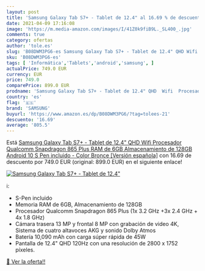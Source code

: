 ```yaml
---
layout: post
title: 'Samsung Galaxy Tab S7+ - Tablet de 12.4" al 16.69 % de descuento'
date: 2021-04-09 17:16:08
image: 'https://m.media-amazon.com/images/I/41Z0k9fiB9L._SL400_.jpg'
comments: true
category: ofertas
author: 'tole.es'
slug: 'B08DWM3PG6-es Samsung Galaxy Tab S7+ - Tablet de 12.4" QHD Wifi...'
sku: 'B08DWM3PG6-es'
tags: [ 'Informática','Tablets','android','samsung', ]
actualPrice: 749.0 EUR
currency: EUR
price: 749.0
comparePrice: 899.0 EUR
prodname: 'Samsung Galaxy Tab S7+ - Tablet de 12.4" QHD  Wifi  Procesador Qualcomm Snapdragon 865 Plus  RAM de 6GB  Almacenamiento de 128GB  Android 10  S Pen incluido  - Color Bronce [Versión española]'
country: 'es'
flag: '🇪🇸'
brand: 'SAMSUNG'
buyurl: 'https://www.amazon.es/dp/B08DWM3PG6/?tag=tolees-21'
descuento: '16.69'
average: '805.5'
---
```


Está [Samsung Galaxy Tab S7+ - Tablet de 12.4" QHD  Wifi  Procesador Qualcomm Snapdragon 865 Plus  RAM de 6GB  Almacenamiento de 128GB  Android 10  S Pen incluido  - Color Bronce [Versión española]](https://www.amazon.es/dp/B08DWM3PG6/?tag=tolees-21) con 16.69 de descuento por 749.0 EUR (original: 899.0 EUR) en el siguiente enlace!

[![Samsung Galaxy Tab S7+ - Tablet de 12.4"](https://m.media-amazon.com/images/I/41Z0k9fiB9L._SL400_.jpg)](https://www.amazon.es/dp/B08DWM3PG6/?tag=tolees-21)

ℹ️:

- S-Pen incluido
- Memoria RAM de 6GB, Almacenamiento de 128GB
- Procesador Qualcomm Snapdragon 865 Plus (1x 3.2 GHz +3x 2.4 GHz + 4x 1.8 GHz)
- Cámara trasera 13 MP y frontal 8 MP con grabación de video 4K, Sistema de cuatro altavoces AKG y sonido Dolby Atmos
- Batería 10,090 mAh con carga súper rápida de 45W
- Pantalla de 12.4" QHD 120Hz con una resolución de 2800 x 1752 píxeles.

[🛒 Ver la oferta!!](https://www.amazon.es/dp/B08DWM3PG6/?tag=tolees-21)
